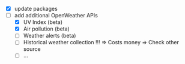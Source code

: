 - [x] update packages
- [ ] add additional OpenWeather APIs
    - [x] UV Index (beta)
    - [x] Air pollution (beta)
    - [ ] Weather alerts (beta)
    - [ ] Historical weather collection !!! => Costs money => Check other source
    - [ ] ...